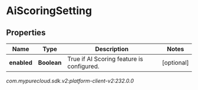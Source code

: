 # AiScoringSetting


## Properties

| Name | Type | Description | Notes |
| ------------ | ------------- | ------------- | ------------- |
| **enabled** | **Boolean** | True if AI Scoring feature is configured. |  [optional] |




_com.mypurecloud.sdk.v2:platform-client-v2:232.0.0_
